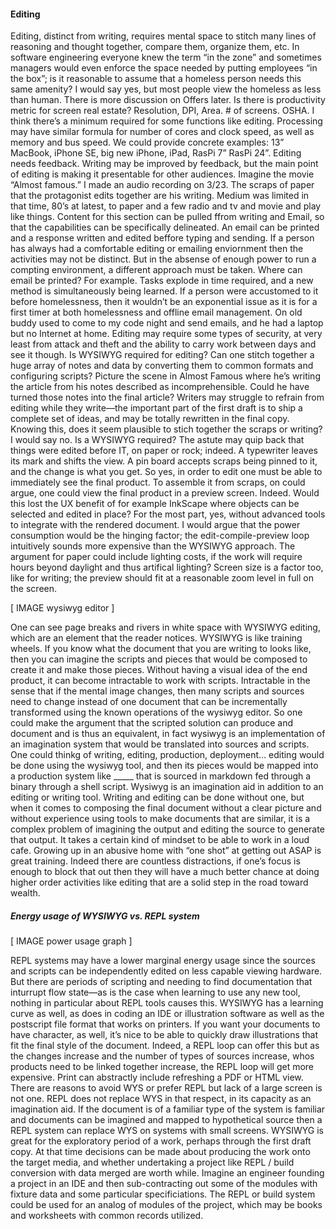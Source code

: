 #### Editing

Editing, distinct from writing, requires mental space to stitch many lines of reasoning and thought 
together, compare them, organize them, etc.
In software engineering everyone knew the term “in the zone” and sometimes managers would even 
enforce the space needed by putting employees “in the box”; is it reasonable to assume that a 
homeless person needs this same amenity? I would say yes, but most people view the homeless as 
less than human. There is more discussion on Offers later.
Is there is productivity metric for screen real estate? Resolution, DPI, Area. # of screens. OSHA. I 
think there’s a minimum required for some functions like editing. Processing may have similar formula for number of cores and clock speed, as well as memory and bus speed. We could provide 
concrete examples: 13” MacBook, iPhone SE, big new iPhone, iPad, RasPi 7” RasPi 24”.
Editing needs feedback. Writing may be improved by feedback, but the main point of editing is 
making it presentable for other audiences.
Imagine the movie “Almost famous.” I made an audio recording on 3/23. The scraps of paper that 
the protagonist edits together are his writing. Medium was limited in that time, 80’s at latest, to 
paper and a few radio and tv and movie and play like things.
Content for this section can be pulled ffrom writing and Email, so that the capabilities can be 
specifically delineated. An email can be printed and a response written and edited beffore typing and
sending. If a person has always had a comfortable editing or emailing enviornment then the 
activities may not be distinct. But in the absense of enough power to run a compting environment, a 
different approach must be taken. Where can email be printed? For example. Tasks explode in time 
required, and a new method is simultaneously being learned. If a person were accustomed to it 
before homelessness, then it wouldn’t be an exponential issue as it is for a first timer at both 
homelessness and offline email management. On old buddy used to come to my code night and send
emails, and he had a laptop but no Internet at home. Editing may require some types of security, at 
very least from attack and theft and the ability to carry work between days and see it though.
Is WYSIWYG required for editing? Can one stitch together a huge array of notes and data by 
converting them to common formats and configuring scripts? Picture the scene in Almost Famous 
where he’s writing the article from his notes described as incomprehensible. Could he have turned 
those notes into the final article? Writers may struggle to refrain from editing while they write—the 
important part of the first draft is to ship a complete set of ideas, and may be totally rewritten in the 
final copy. Knowing this, does it seem plausible to stich together the scraps or writing? I would say 
no. Is a WYSIWYG required? The astute may quip back that things were edited before IT, on paper 
or rock; indeed. A typewriter leaves its mark and shifts the view. A pin board accepts scraps being 
pinned to it, and the change is what you get. So yes, in order to edit one must be able to immediately
see the final product. To assemble it from scraps, on could argue, one could view the final product in
a preview screen. Indeed. Would this lost the UX benefit of for example InkScape where objects can
be selected and edited in place? For the most part, yes, without advanced tools to integrate with the 
rendered document. I would argue that the power consumption would be the hinging factor; the edit-compile-preview loop intuitively sounds more expensive than the WYSIWYG approach. The 
argument for paper could include lighting costs, if the work will require hours beyond daylight and 
thus artifical lighting? Screen size is a factor too, like for writing; the preview should fit at a 
reasonable zoom level in full on the screen.

[ IMAGE wysiwyg editor ]

One can see page breaks and rivers in white space with WYSIWYG editing, which are an element 
that the reader notices.
WYSIWYG is like training wheels. If you know what the document that you are writing to looks 
like, then you can imagine the scripts and pieces that would be composed to create it and make those
pieces. Without having a visual idea of the end product, it can become intractable to work with 
scripts. Intractable in the sense that if the mental image changes, then many scripts and sources need
to change instead of one document that can be incrementally transformed using the known 
operations of the wysiwyg editor. 
So one could make the argument that the scripted solution can produce and document and is thus an 
equivalent, in fact wysiwyg is an implementation of an imagination system that would be translated 
into sources and scripts. One could thinkg of writing, editing, production, deployment… editing would be done using the wysiwyg tool, and then its pieces would be mapped into a production 
system like _____ that is sourced in markdown fed through a binary through a shell script.
Wysiwyg is an imagination aid in addition to an editing or writing tool. Writing and editing can be 
done without one, but when it comes to composing the final document without a clear picture and 
without experience using tools to make documents that are similar, it is a complex problem of 
imagining the output and editing the source to generate that output.
It takes a certain kind of mindset to be able to work in a loud cafe. Growing up in an abusive home 
with “one shot” at getting out ASAP is great training. Indeed there are countless distractions, if one’s
focus is enough to block that out then they will have a much better chance at doing higher order 
activities like editing that are a solid step in the road toward wealth.

##### Energy usage of WYSIWYG vs. REPL system

[ IMAGE power usage graph ]

REPL systems may have a lower marginal energy usage since the sources and scripts can be 
independently edited on less capable viewing hardware. But there are periods of scripting and needing 
to find documentation that inturrupt flow state—as is the case when learning to use any new tool, 
nothing in particular about REPL tools causes this. WYSIWYG has a learning curve as well, as does in 
coding an IDE or illustration software as well as the postscript file format that works on printers.
If you want your documents to have character, as well, it’s nice to be able to quickly draw illustrations 
that fit the final style of the document. Indeed, a REPL loop can offer this but as the changes increase 
and the number of types of sources increase, whos products need to be linked together increase, the 
REPL loop will get more expensive. Print can abstractly include refreshing a PDF or HTML view. 
There are reasons to avoid WYS or prefer REPL but lack of a large screen is not one. REPL does not 
replace WYS in that respect, in its capacity as an imagination aid. If the document is of a familiar type of the system is familiar and documents can be imagined and mapped to hypothetical source then a 
REPL system can replace WYS on systems with small screens.
WYSIWYG is great for the exploratory period of a work, perhaps through the first draft copy. At that 
time decisions can be made about producing the work onto the target media, and whether undertaking a
project like REPL / build conversion with data merged are worth while. Imagine an engineer founding 
a project in an IDE and then sub-contracting out some of the modules with fixture data and some 
particular specificiations. The REPL or build system could be used for an analog of modules of the 
project, which may be books and worksheets with common records utilized.
